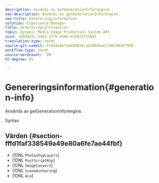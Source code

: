 ```yaml
---
description: Används av getGenerationInfo/engine.
seo-description: Används av getGenerationInfo/engine.
seo-title: Genereringsinformation
solution: Experience Manager
title: Genereringsinformation
topic: Dynamic Media Image Production System API
uuid: 7e0ddd2c-25b5-4ff6-9906-bc6072f55681
translation-type: tm+mt
source-git-commit: 97a84e8e7edd3d834ca42069eae7c09c00d57938
workflow-type: tm+mt
source-wordcount: '20'
ht-degree: 0%

---
```



# Genereringsinformation{#generation-info}

Används av getGenerationInfo/engine.

Syntax

## Värden {#section-fffd1faf338549a49e80a6fe7ae44fbf}

* [!DNL `PhotoshopLayers`]
* [!DNL `PostScriptRip`]
* [!DNL `ImageConvert`]
* [!DNL `SceneAuthoring`]
* [!DNL `Aco`]

